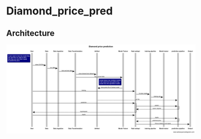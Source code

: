 # Diamond_price_pred

## Architecture

![Project Architecture](https://github.com/SSP972/Diamond_price_pred/blob/main/Diamond%20price%20prediction%20(1).png)
